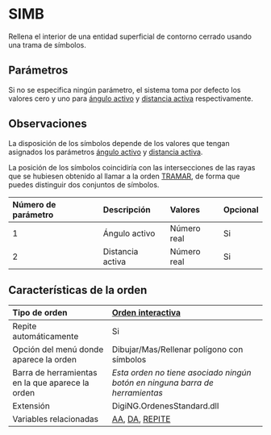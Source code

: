 # SIMB

Rellena el interior de una entidad superficial de contorno cerrado usando una trama de símbolos.

## Parámetros

Si no se especifica ningún parámetro, el sistema toma por defecto los valores cero y uno para [ángulo activo](AA.html) y [distancia activa](DA.html) respectivamente.

## Observaciones

La disposición de los símbolos depende de los valores que tengan asignados los parámetros [ángulo activo](AA.html) y [distancia activa](DA.html).

La posición de los símbolos coincidiría con las intersecciones de las rayas que se hubiesen obtenido al llamar a la orden [TRAMAR](TRAMAR.html), de forma que puedes distinguir dos conjuntos de símbolos.

| Número de parámetro | Descripción | Valores | Opcional |
| :--- | :--- | :--- | :--- |
| 1 | Ángulo activo | Número real | Si |
| 2 | Distancia activa | Número real | Si |

## Características de la orden

| Tipo de orden | [Orden interactiva]() |
| :--- | :--- |
| Repite automáticamente | Si |
| Opción del menú donde aparece la orden | Dibujar/Mas/Rellenar polígono con símbolos |
| Barra de herramientas en la que aparece la orden | _Esta orden no tiene asociado ningún botón en ninguna barra de herramientas_ |
| Extensión | DigiNG.OrdenesStandard.dll |
| Variables relacionadas | [AA](AA.html), [DA](DA.html), [REPITE](REPITE.html) |

